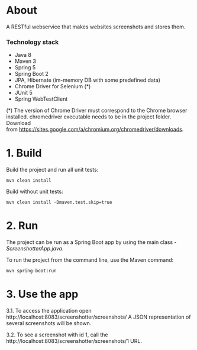 # About
A RESTful webservice that makes websites screenshots and stores them.

### Technology stack

- Java 8
- Maven 3
- Spring 5
- Spring Boot 2
- JPA, Hibernate (im-memory DB with some predefined data)
- Chrome Driver for Selenium (*)
- JUnit 5
- Spring WebTestClient

(*) The version of Chrome Driver must correspond to the Chrome browser installed.
chromedriver executable needs to be in the project folder.
Download from https://sites.google.com/a/chromium.org/chromedriver/downloads.

# 1. Build

Build the project and run all unit tests:
```
mvn clean install
```

Build without unit tests:
```
mvn clean install -Dmaven.test.skip=true
```

# 2. Run

The project can be run as a Spring Boot app by using the main class - _ScreenshotterApp.java_.

To run the project from the command line, use the Maven command:
```
mvn spring-boot:run
```

# 3. Use the app

3.1. To access the application open http://localhost:8083/screenshotter/screenshots/
    A JSON representation of several screenshots will be shown.
    
3.2. To see a screenshot with id 1, call the http://localhost:8083/screenshotter/screenshots/1 URL.